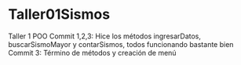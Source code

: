 # Taller01Sismos
Taller 1 POO
Commit 1,2,3: Hice los métodos ingresarDatos, buscarSismoMayor y contarSismos, todos funcionando bastante bien
Commit 3: Término de métodos y creación de menú
